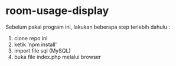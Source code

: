 # room-usage-display

Sebelum pakai program ini, lakukan beberapa step terlebih dahulu :
1. clone repo ini
2. ketik 'npm install'
3. import file sql (MySQL)
5. buka file index.php melalui browser
